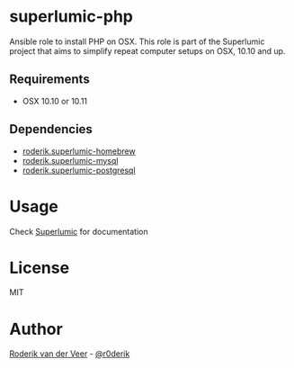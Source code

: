 # superlumic-php

Ansible role to install PHP on OSX. This role is part of the Superlumic project that aims to simplify repeat computer setups on OSX, 10.10 and up.

## Requirements

* OSX 10.10 or 10.11

## Dependencies

* [roderik.superlumic-homebrew](https://github.com/superlumic/ansible-role-homebrew)
* [roderik.superlumic-mysql](https://github.com/superlumic/ansible-role-mysql)
* [roderik.superlumic-postgresql](https://github.com/superlumic/ansible-role-postgresql)

# Usage

Check [Superlumic](https://github.com/superlumic/superlumic) for documentation

# License

MIT

# Author

[Roderik van der Veer](mailto:roderik@superlumic.com) - [@r0derik](https://twitter.com/r0derik)
